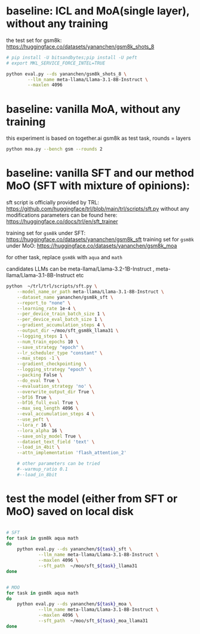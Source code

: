 
# baseline: ICL and MoA(single layer), without any training
the test set for gsm8k: https://huggingface.co/datasets/yananchen/gsm8k_shots_8
```bash
# pip install -U bitsandbytes;pip install -U peft
# export MKL_SERVICE_FORCE_INTEL=TRUE

python eval.py --ds yananchen/gsm8k_shots_8 \
        --llm_name meta-llama/Llama-3.1-8B-Instruct \
        --maxlen 4096   
```   

# baseline: vanilla MoA, without any training

this experiment is based on together.ai
gsm8k as test task, rounds = layers

```bash
python moa.py --bench gsm --rounds 2 
``` 


# baseline: vanilla SFT and our method MoO (SFT with mixture of opinions): 
sft script is officially provided by TRL: https://github.com/huggingface/trl/blob/main/trl/scripts/sft.py without any modifications
parameters can be found here: https://huggingface.co/docs/trl/en/sft_trainer

training set for `gsm8k` under SFT: https://huggingface.co/datasets/yananchen/gsm8k_sft
training set for `gsm8k` under MoO: https://huggingface.co/datasets/yananchen/gsm8k_moa 

for other task, replace `gsm8k` with `aqua` and `math`

candidates LLMs can be meta-llama/Llama-3.2-1B-Instruct , meta-llama/Llama-3.1-8B-Instruct etc


```bash
python  ~/trl/trl/scripts/sft.py \
    --model_name_or_path meta-llama/Llama-3.1-8B-Instruct \
    --dataset_name yananchen/gsm8k_sft \
    --report_to "none" \
    --learning_rate 1e-4 \
    --per_device_train_batch_size 1 \
    --per_device_eval_batch_size 1 \
    --gradient_accumulation_steps 4 \
    --output_dir ~/moo/sft_gsm8k_llama31 \
    --logging_steps 1 \
    --num_train_epochs 10 \
    --save_strategy "epoch" \
    --lr_scheduler_type "constant" \
    --max_steps -1 \
    --gradient_checkpointing \
    --logging_strategy "epoch" \
    --packing False \
    --do_eval True \
    --evaluation_strategy 'no' \
    --overwrite_output_dir True \
    --bf16 True \
    --bf16_full_eval True \
    --max_seq_length 4096 \
    --eval_accumulation_steps 4 \
    --use_peft \
    --lora_r 16 \
    --lora_alpha 16 \
    --save_only_model True \
    --dataset_text_field 'text' \
    --load_in_4bit \
    --attn_implementation 'flash_attention_2'

    # other parameters can be tried
    #--warmup_ratio 0.1
    #--load_in_8bit   
```


# test the model (either from SFT or MoO) saved on local disk
```bash

# SFT
for task in gsm8k aqua math 
do
    python eval.py --ds yananchen/${task}_sft \
            --llm_name meta-llama/Llama-3.1-8B-Instruct \
            --maxlen 4096 \
            --sft_path  ~/moo/sft_${task}_llama31 
done


# MOO
for task in gsm8k aqua math 
do
	python eval.py --ds yananchen/${task}_moa \
	        --llm_name meta-llama/Llama-3.1-8B-Instruct \
	        --maxlen 4096 \
	        --sft_path  ~/moo/sft_${task}_moa_llama31 
done





```